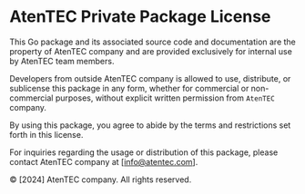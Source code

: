 # AtenTEC Private Package License

This Go package and its associated source code and documentation are the
property of AtenTEC company and are provided exclusively for
internal use by AtenTEC team members.

Developers from outside AtenTEC company is allowed to use, distribute,
or sublicense this package in any form, whether for commercial or
non-commercial purposes, without explicit written permission from
`AtenTEC` company.

By using this package, you agree to abide by the terms and restrictions set
forth in this license.

For inquiries regarding the usage or distribution of this package,
please contact AtenTEC company at [info@atentec.com].

© [2024] AtenTEC company. All rights reserved.

